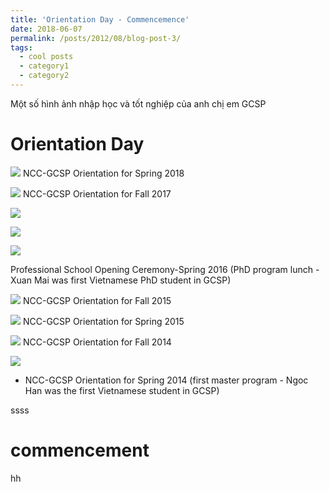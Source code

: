 ```yaml
---
title: 'Orientation Day - Commencemence'
date: 2018-06-07
permalink: /posts/2012/08/blog-post-3/
tags:
  - cool posts
  - category1
  - category2
---
```

Một số hình ảnh nhập học và tốt nghiệp của anh chị em GCSP

Orientation Day
======
![](http://www.ncc-gcsp.ac.kr/editor/edit_img/201803131335233.jpg)
NCC-GCSP Orientation for Spring 2018

![](http://www.ncc-gcsp.ac.kr/editor/edit_img/201708301429453.JPG)
NCC-GCSP Orientation for Fall 2017

![](http://www.ncc-gcsp.ac.kr/editor/edit_img/201703071552303.JPG)

![](https://lh3.googleusercontent.com/fBplQjKNjpD8WHdz4gAEdtaKsk2SqpsAauV4Z0WtTmIzyKxNUSagRfQo1DW-a6hx4U2VqPpJOp179tQvrUQYI3ugJLmy2G1syVrovPz0NOavuiBvkX2LHANJGf1mRSVuU0rPj4-6tAlRby5nIOaJDTKJuSAYa-YeqQngboDLqpW6M_6f42IX1ozaIq1RLwasjFmopB7RaEmHDGq_q_00hmc8nznsQK-AcOMvabJ9BjBT9hFbwJaEcK_Z7U1aAnifMNggJpvGya85VzDw2iGh1K7GitCDNAdxd78pj1ln-cIIPopa2j7HqhZxq59Pl3h9VEjvFcKVveKpRbyGg82kxtrosofBzDs2LTgu8ZX_82TQ_FA-mAf1SPNdON6tsZkBc9cSHt2u7x6KJng_bJ2DCwTUiSpoDWIAUAnRZ6PRr498s3DuIsLgz2pTcW2xzOzB1SkOfl_TTYzbTwawq1Hk5TIIxNF-uhCDGD_AiVF7MwBa69ShLBHaFSyYS-tEK9JnMud0JOgKMsMegA5_b_dc5AaWPZdHJcu3Vsr2G7a75i90NVIBc4NHEbCIXqDLsg0iQ_3MC5dwwyAj7YGTtcteqHkupC-HDQ8ysQrh8pE=w960-h540-no)

![](https://lh3.googleusercontent.com/g4wd-5_M7U0SrHs1Hyz0NGmySXhwaHtZEW3pXBiunAO_DaE12z1i7ezXXr3vU6Oatm5PlNPx6JUiKKLUN_1YL3c-k3Da9AwuoD9YoiHB6EZqTT_DulIqZlpqZNJ_22NrUs7gyzJ9NF8uVKazwM2Zj9GbrrXkfQeLZWmVe6ebzEa76yrzdbo8hnCWFszy4oL1QVy-AM9--gSXDD5th9gNE5btfCXQOwFy7amV1A0Z9wNRMUOZbhWXJWUP-Cnjavcp0mkDOJrt9QRTJfhKnnTIbCkLSj6RPTelZLkQHpvxP5i9DmDPrv1B8qgnfiJPHq1CNL29_5YtZHFGO1UWzIf_KpZA1x9UjBptBjFqbJHPHdjECcB0k8NsQxhl2gxozgcmRcMXAc5o09ZriX5LohQZCTiLKh6hTTH_h1DXub55Kva2h1ZJpaWUQRxpST-SgGzbbaMOFdXLLrqAOeLo0Funq87_7KXcJyM5mFjygxt9EVujhjh9krCTB5YNnpXpmOP4YXohfVKXQnph9At8RFq_Vf636TZicmhqUiAhK2fTgDZjoI4fTxdM1QLFhCbTkEkNAnI6Eng3XqqUNHjqehtGtxHTFgycfPApPqBoT7Q=w960-h540-no)

Professional School Opening Ceremony-Spring 2016 (PhD program lunch - Xuan Mai was first Vietnamese PhD student in GCSP)

![](http://www.ncc-gcsp.ac.kr/editor/edit_img/201509040913413.jpg)
NCC-GCSP Orientation for Fall 2015

![](http://www.ncc-gcsp.ac.kr/editor/edit_img/201503051338553.JPG)
NCC-GCSP Orientation for Spring 2015

![](http://www.ncc-gcsp.ac.kr/editor/edit_img/201409190940153.JPG)
NCC-GCSP Orientation for Fall 2014


![](http://www.ncc-gcsp.ac.kr/editor/edit_img/201403131646343.jpg)
* NCC-GCSP Orientation for Spring 2014 (first master program - Ngoc Han was the first Vietnamese student in GCSP)




ssss

commencement
======
hh
